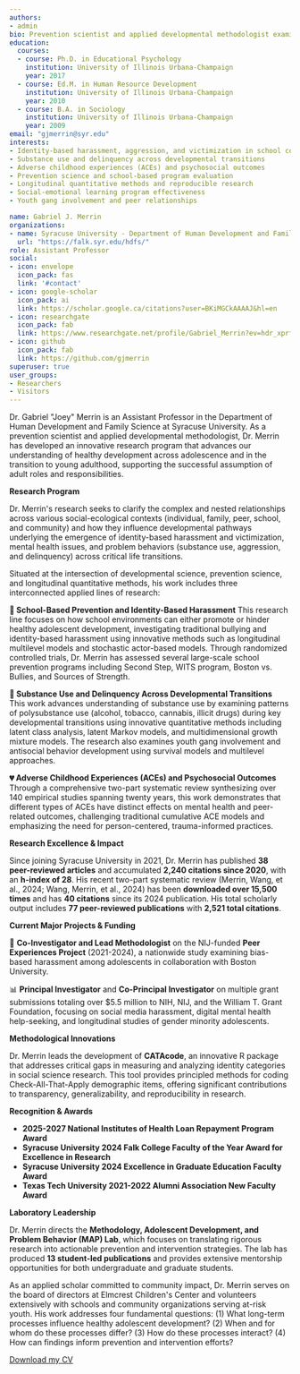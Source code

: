 ```yaml
---
authors:
- admin
bio: Prevention scientist and applied developmental methodologist examining risk, resilience, and healthy adolescent development across critical life transitions.
education:
  courses:
  - course: Ph.D. in Educational Psychology
    institution: University of Illinois Urbana-Champaign
    year: 2017
  - course: Ed.M. in Human Resource Development
    institution: University of Illinois Urbana-Champaign
    year: 2010
  - course: B.A. in Sociology
    institution: University of Illinois Urbana-Champaign
    year: 2009
email: "gjmerrin@syr.edu"
interests: 
- Identity-based harassment, aggression, and victimization in school contexts
- Substance use and delinquency across developmental transitions
- Adverse childhood experiences (ACEs) and psychosocial outcomes
- Prevention science and school-based program evaluation
- Longitudinal quantitative methods and reproducible research
- Social-emotional learning program effectiveness
- Youth gang involvement and peer relationships

name: Gabriel J. Merrin
organizations:
- name: Syracuse University - Department of Human Development and Family Science
  url: "https://falk.syr.edu/hdfs/"
role: Assistant Professor
social:
- icon: envelope
  icon_pack: fas
  link: '#contact'
- icon: google-scholar
  icon_pack: ai
  link: https://scholar.google.ca/citations?user=BKiMGCkAAAAJ&hl=en
- icon: researchgate
  icon_pack: fab
  link: https://www.researchgate.net/profile/Gabriel_Merrin?ev=hdr_xprf&_sg=NadUsQ1w4qFU684xZAi8LBAEaQVM73yhnpC4440LaTzxpvNNqe_T7KvZuLXWM0qYkFnAM6xbbGZ5z3_JeUGwI44E
- icon: github
  icon_pack: fab
  link: https://github.com/gjmerrin
superuser: true
user_groups:
- Researchers
- Visitors
---
```


Dr. Gabriel "Joey" Merrin is an Assistant Professor in the Department of Human Development and Family Science at Syracuse University. As a prevention scientist and applied developmental methodologist, Dr. Merrin has developed an innovative research program that advances our understanding of healthy development across adolescence and in the transition to young adulthood, supporting the successful assumption of adult roles and responsibilities.

**Research Program**

Dr. Merrin's research seeks to clarify the complex and nested relationships across various social-ecological contexts (individual, family, peer, school, and community) and how they influence developmental pathways underlying the emergence of identity-based harassment and victimization, mental health issues, and problem behaviors (substance use, aggression, and delinquency) across critical life transitions. 

Situated at the intersection of developmental science, prevention science, and longitudinal quantitative methods, his work includes three interconnected applied lines of research:

**🏫 School-Based Prevention and Identity-Based Harassment**
This research line focuses on how school environments can either promote or hinder healthy adolescent development, investigating traditional bullying and identity-based harassment using innovative methods such as longitudinal multilevel models and stochastic actor-based models. Through randomized controlled trials, Dr. Merrin has assessed several large-scale school prevention programs including Second Step, WITS program, Boston vs. Bullies, and Sources of Strength.

**🌱 Substance Use and Delinquency Across Developmental Transitions**  
This work advances understanding of substance use by examining patterns of polysubstance use (alcohol, tobacco, cannabis, illicit drugs) during key developmental transitions using innovative quantitative methods including latent class analysis, latent Markov models, and multidimensional growth mixture models. The research also examines youth gang involvement and antisocial behavior development using survival models and multilevel approaches.

**💔 Adverse Childhood Experiences (ACEs) and Psychosocial Outcomes**
Through a comprehensive two-part systematic review synthesizing over 140 empirical studies spanning twenty years, this work demonstrates that different types of ACEs have distinct effects on mental health and peer-related outcomes, challenging traditional cumulative ACE models and emphasizing the need for person-centered, trauma-informed practices.

**Research Excellence & Impact**

Since joining Syracuse University in 2021, Dr. Merrin has published **38 peer-reviewed articles** and accumulated **2,240 citations since 2020**, with an **h-index of 28**. His recent two-part systematic review (Merrin, Wang, et al., 2024; Wang, Merrin, et al., 2024) has been **downloaded over 15,500 times** and has **40 citations** since its 2024 publication. His total scholarly output includes **77 peer-reviewed publications** with **2,521 total citations**.

**Current Major Projects & Funding**

🔬 **Co-Investigator and Lead Methodologist** on the NIJ-funded **Peer Experiences Project** (2021-2024), a nationwide study examining bias-based harassment among adolescents in collaboration with Boston University.

📊 **Principal Investigator** and **Co-Principal Investigator** on multiple grant submissions totaling over $5.5 million to NIH, NIJ, and the William T. Grant Foundation, focusing on social media harassment, digital mental health help-seeking, and longitudinal studies of gender minority adolescents.

**Methodological Innovations**

Dr. Merrin leads the development of **CATAcode**, an innovative R package that addresses critical gaps in measuring and analyzing identity categories in social science research. This tool provides principled methods for coding Check-All-That-Apply demographic items, offering significant contributions to transparency, generalizability, and reproducibility in research.

**Recognition & Awards**
- **2025-2027 National Institutes of Health Loan Repayment Program Award**
- **Syracuse University 2024 Falk College Faculty of the Year Award for Excellence in Research**
- **Syracuse University 2024 Excellence in Graduate Education Faculty Award**
- **Texas Tech University 2021-2022 Alumni Association New Faculty Award**

**Laboratory Leadership**

Dr. Merrin directs the **Methodology, Adolescent Development, and Problem Behavior (MAP) Lab**, which focuses on translating rigorous research into actionable prevention and intervention strategies. The lab has produced **13 student-led publications** and provides extensive mentorship opportunities for both undergraduate and graduate students.

As an applied scholar committed to community impact, Dr. Merrin serves on the board of directors at Elmcrest Children's Center and volunteers extensively with schools and community organizations serving at-risk youth. His work addresses four fundamental questions: (1) What long-term processes influence healthy adolescent development? (2) When and for whom do these processes differ? (3) How do these processes interact? (4) How can findings inform prevention and intervention efforts?

[Download my CV](/files/cv.pdf)